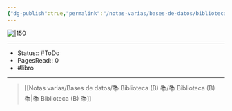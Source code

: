 ```yaml
---
{"dg-publish":true,"permalink":"/notas-varias/bases-de-datos/biblioteca-b/b-el-codigo-del-dinero/"}
---
```


![|150](http://books.google.com/books/content?id=AD8qQAAACAAJ&printsec=frontcover&img=1&zoom=1&source=gbs_api)

---

- Status:: #ToDo 
- PagesRead:: 0
- #libro 

---

> [[Notas varias/Bases de datos/📚 Biblioteca (B) 📚/📚 Biblioteca (B) 📚\|📚 Biblioteca (B) 📚]]